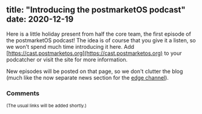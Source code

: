 title: "Introducing the postmarketOS podcast"
date: 2020-12-19
---

Here is a little holiday present from half the core team, the first episode of
the postmarketOS podcast! The idea is of course that you give it a listen, so
we won't spend much time introducing it here. Add
[https://cast.postmarketos.org](https://cast.postmarketos.org) to your
podcatcher or visit the site for more information.

New episodes will be posted on that page, so we don't clutter the blog (much
like the now separate news section for the
[edge channel](/blog/2020/11/30/postmarketOS-in-2020-11-part-2/#news-section-for-the-edge-channel)).

### Comments

<small>(The usual links will be added shortly.)</small>
